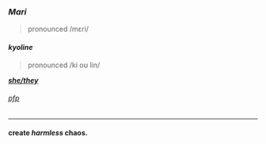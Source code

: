 ### ***Mari***
> pronounced /mɛri/

#### *kyoline*
> pronounced /ki oʊ lin/
 
***[she/they](https://pronoun.is/she/:or/they)***

###### [pfp](https://www.pinterest.com/pin/948781846472566124/)

---
#### create *harmless* chaos.
